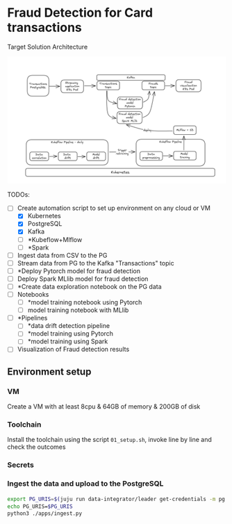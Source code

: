 # Fraud Detection for Card transactions

Target Solution Architecture

![img.png](img.png)

TODOs:
- [ ] Create automation script to set up environment on any cloud or VM
  - [X] Kubernetes
  - [X] PostgreSQL
  - [X] Kafka
  - [ ] *Kubeflow+Mlflow
  - [ ] *Spark
- [ ] Ingest data from CSV to the PG
- [ ] Stream data from PG to the Kafka "Transactions" topic
- [ ] *Deploy Pytorch model for fraud detection
- [ ] Deploy Spark MLlib model for fraud detection 
- [ ] *Create data exploration notebook on the PG data
- [ ] Notebooks
  - [ ] *model training notebook using Pytorch
  - [ ] model training notebook with MLlib
- [ ] *Pipelines
  - [ ] *data drift detection pipeline
  - [ ] *model training using Pytorch
  - [ ] *model training using Spark
- [ ] Visualization of Fraud detection results

## Environment setup

### VM

Create a VM with at least 8cpu & 64GB of memory & 200GB of disk

### Toolchain

Install the toolchain using the script `01_setup.sh`, invoke line by line and check the outcomes

### Secrets


### Ingest the data and upload to the PostgreSQL

```bash
export PG_URIS=$(juju run data-integrator/leader get-credentials -m pg | yq '.postgresql.uris' | sed "s@postgresql-k8s-primary.pg.svc.cluster.local@$(kubectl get svc -n pg postgresql-k8s-primary -o json | jq -r '.spec.clusterIP')@")
echo PG_URIS=$PG_URIS
python3 ./apps/ingest.py
```

### 
